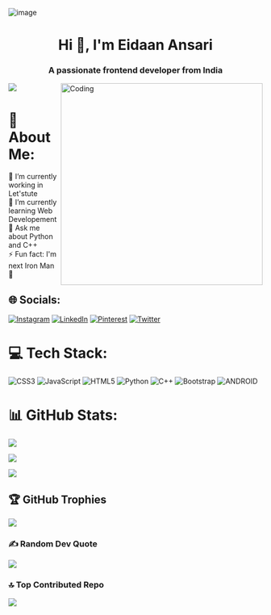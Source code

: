 ![image](https://github.com/Eidaan/Eidaan/assets/105504116/c7c39375-0356-4f28-a1f4-d8d87eb619a9)

<h1 align="center">Hi 👋, I'm Eidaan Ansari</h1>
<h3 align="center">A passionate frontend developer from India</h3>
<img align="right" alt="Coding" width="400" src="https://miro.medium.com/v2/resize:fit:1360/0*7Q3yvSIv_t0ioJ-Z.gif">

[![](https://visitcount.itsvg.in/api?id=Eidaan&icon=2&color=12)](https://visitcount.itsvg.in)
# 💫 About Me:<br>
🔭 I’m currently working in Let'stute<br>🌱 I’m currently learning Web Developement<br>💬 Ask me about Python and C++<br>⚡ Fun fact: I'm next Iron Man 🤖


## 🌐 Socials:
[![Instagram](https://img.shields.io/badge/Instagram-%23E4405F.svg?logo=Instagram&logoColor=white)](https://instagram.com/iameidaan/) [![LinkedIn](https://img.shields.io/badge/LinkedIn-%230077B5.svg?logo=linkedin&logoColor=white)](https://www.linkedin.com/in/eidan-ansari-592177226/) [![Pinterest](https://img.shields.io/badge/Pinterest-%23E60023.svg?logo=Pinterest&logoColor=white)](https://pinterest.com/@eidanansari) [![Twitter](https://img.shields.io/badge/Twitter-%231DA1F2.svg?logo=Twitter&logoColor=white)](https://twitter.com/@ansari_eidan/) 

# 💻 Tech Stack:
![CSS3](https://img.shields.io/badge/css3-%231572B6.svg?style=for-the-badge&logo=css3&logoColor=white) ![JavaScript](https://img.shields.io/badge/javascript-%23323330.svg?style=for-the-badge&logo=javascript&logoColor=%23F7DF1E) ![HTML5](https://img.shields.io/badge/html5-%23E34F26.svg?style=for-the-badge&logo=html5&logoColor=white) ![Python](https://img.shields.io/badge/python-3670A0?style=for-the-badge&logo=python&logoColor=ffdd54) ![C++](https://img.shields.io/badge/c++-%2300599C.svg?style=for-the-badge&logo=c%2B%2B&logoColor=white) ![Bootstrap](https://img.shields.io/badge/bootstrap-%23563D7C.svg?style=for-the-badge&logo=bootstrap&logoColor=white) ![ANDROID](https://img.shields.io/badge/android-%2320232a.svg?style=for-the-badge&logo=android&logoColor=%a4c639)
# 📊 GitHub Stats:
![](https://github-readme-stats.vercel.app/api?username=Eidaan&theme=gotham&hide_border=false&include_all_commits=false&count_private=false)<br/>

![](https://github-readme-streak-stats.herokuapp.com/?user=Eidaan&theme=gotham&hide_border=false)<br/>

![](https://github-readme-stats.vercel.app/api/top-langs/?username=Eidaan&theme=gotham&hide_border=false&include_all_commits=false&count_private=false&layout=compact)

## 🏆 GitHub Trophies
![](https://github-profile-trophy.vercel.app/?username=Eidaan&theme=discord&no-frame=true&no-bg=false&margin-w=4)

### ✍️ Random Dev Quote
![](https://quotes-github-readme.vercel.app/api?type=horizontal&theme=dark)

### 🔝 Top Contributed Repo
![](https://github-contributor-stats.vercel.app/api?username=Eidaan&limit=5&theme=dark&combine_all_yearly_contributions=true)

<!-- Proudly created with GPRM ( https://gprm.itsvg.in ) -->
